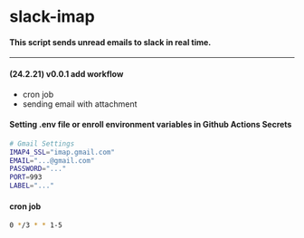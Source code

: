 # slack-imap
#### This script sends unread emails to slack in real time.
---
#### (24.2.21) v0.0.1 add workflow 
- cron job
- sending email with attachment 


#### Setting .env file or enroll environment variables in Github Actions Secrets 
``` bash
# Gmail Settings
IMAP4_SSL="imap.gmail.com"
EMAIL="...@gmail.com"
PASSWORD="..."
PORT=993
LABEL="..."
```

#### cron job
``` bash
0 */3 * * 1-5
```
